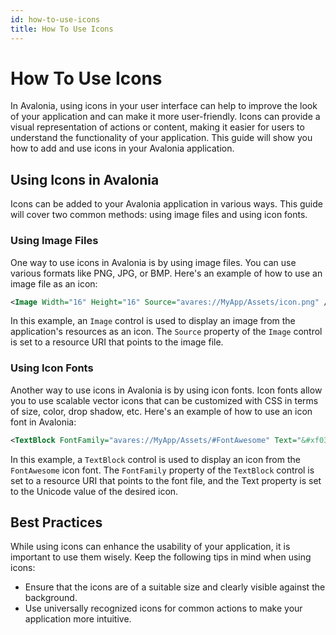 ```yaml
---
id: how-to-use-icons
title: How To Use Icons
---
```



# How To Use Icons

In Avalonia, using icons in your user interface can help to improve the look of your application and can make it more user-friendly. Icons can provide a visual representation of actions or content, making it easier for users to understand the functionality of your application. This guide will show you how to add and use icons in your Avalonia application.


## Using Icons in Avalonia
Icons can be added to your Avalonia application in various ways. This guide will cover two common methods: using image files and using icon fonts.

### Using Image Files
One way to use icons in Avalonia is by using image files. You can use various formats like PNG, JPG, or BMP. Here's an example of how to use an image file as an icon:

```xml
<Image Width="16" Height="16" Source="avares://MyApp/Assets/icon.png" />
```

In this example, an `Image` control is used to display an image from the application's resources as an icon. The `Source` property of the `Image` control is set to a resource URI that points to the image file.

### Using Icon Fonts

Another way to use icons in Avalonia is by using icon fonts. Icon fonts allow you to use scalable vector icons that can be customized with CSS in terms of size, color, drop shadow, etc. Here's an example of how to use an icon font in Avalonia:

```xml
<TextBlock FontFamily="avares://MyApp/Assets/#FontAwesome" Text="&#xf030;" />
```

In this example, a `TextBlock` control is used to display an icon from the `FontAwesome` icon font. The `FontFamily` property of the `TextBlock` control is set to a resource URI that points to the font file, and the Text property is set to the Unicode value of the desired icon.

## Best Practices

While using icons can enhance the usability of your application, it is important to use them wisely. Keep the following tips in mind when using icons:

* Ensure that the icons are of a suitable size and clearly visible against the background.
* Use universally recognized icons for common actions to make your application more intuitive.






